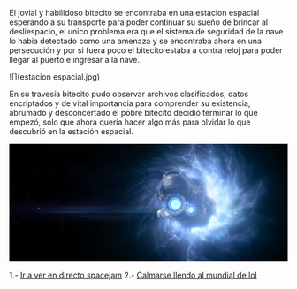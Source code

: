 [//]: # (Por: Oscar Soto)
[//]: # (agregar la historia, para ir a: )
[//]: # (ver-spacejam-en-vivo.md)
[//]: # (ir-a-jugar-al-mundial-de-lol.md)
[//]: # (alguno otro de tu preferencia)

El jovial y habilidoso bitecito se encontraba en una estacion espacial esperando a su transporte para poder continuar su sueño de brincar al desliespacio, el unico problema era que el sistema de seguridad de la nave lo habia detectado como una amenaza y se encontraba ahora en una persecución y por si fuera poco el bitecito estaba a contra reloj para poder llegar al puerto e ingresar a la nave.

![](estacion espacial.jpg)

En su travesía bitecito pudo observar archivos clasificados, datos encriptados y de vital importancia para comprender su existencia, abrumado y desconcertado el pobre bitecito decidió terminar lo que empezó, solo que ahora quería hacer algo más para olvidar lo que descubrió en la estación espacial.

![](Slipspace.png)


1.- [Ir a ver en directo spacejam](ver-spacejam-en-vivo.md)
2.- [Calmarse llendo al mundial de lol](ir-a-jugar-al-mundial-de-lol.md)
